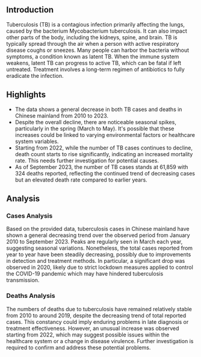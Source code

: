## Introduction

Tuberculosis (TB) is a contagious infection primarily affecting the lungs, caused by the bacterium Mycobacterium tuberculosis. It can also impact other parts of the body, including the kidneys, spine, and brain. TB is typically spread through the air when a person with active respiratory disease coughs or sneezes. Many people can harbor the bacteria without symptoms, a condition known as latent TB. When the immune system weakens, latent TB can progress to active TB, which can be fatal if left untreated. Treatment involves a long-term regimen of antibiotics to fully eradicate the infection.

## Highlights

- The data shows a general decrease in both TB cases and deaths in Chinese mainland from 2010 to 2023.<br/>
- Despite the overall decline, there are noticeable seasonal spikes, particularly in the spring (March to May). It's possible that these increases could be linked to varying environmental factors or healthcare system variables.<br/>
- Starting from 2022, while the number of TB cases continues to decline, death count starts to rise significantly, indicating an increased mortality rate. This needs further investigation for potential causes.<br/>
- As of September 2023, the number of TB cases stands at 61,859 with 324 deaths reported, reflecting the continued trend of decreasing cases but an elevated death rate compared to earlier years.

## Analysis

### Cases Analysis

Based on the provided data, tuberculosis cases in Chinese mainland have shown a general decreasing trend over the observed period from January 2010 to September 2023. Peaks are regularly seen in March each year, suggesting seasonal variations. Nonetheless, the total cases reported from year to year have been steadily decreasing, possibly due to improvements in detection and treatment methods. In particular, a significant drop was observed in 2020, likely due to strict lockdown measures applied to control the COVID-19 pandemic which may have hindered tuberculosis transmission.

### Deaths Analysis

The numbers of deaths due to tuberculosis have remained relatively stable from 2010 to around 2019, despite the decreasing trend of total reported cases. This constancy could imply enduring problems in late diagnosis or treatment effectiveness. However, an unusual increase was observed starting from 2022, which may suggest possible issues within the healthcare system or a change in disease virulence. Further investigation is required to confirm and address these potential problems.
